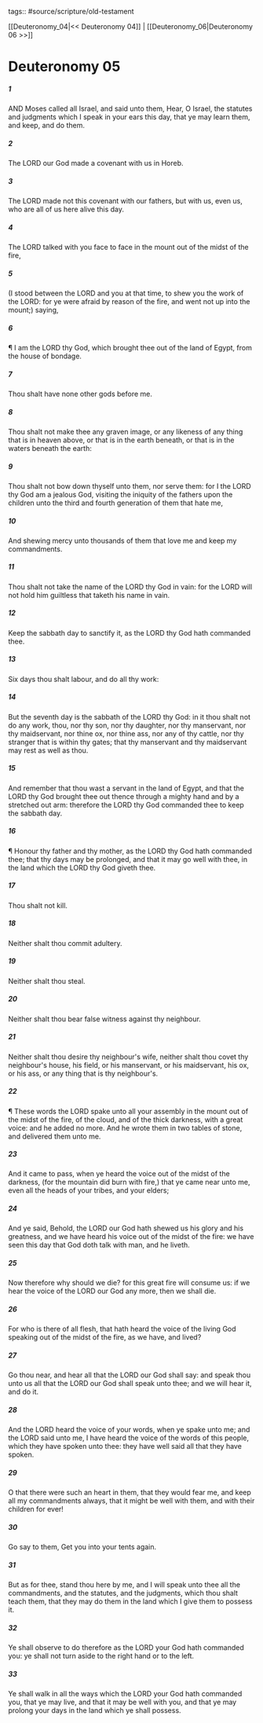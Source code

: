 tags:: #source/scripture/old-testament

[[Deuteronomy_04|<< Deuteronomy 04]] | [[Deuteronomy_06|Deuteronomy 06 >>]]

# Deuteronomy 05

##### 1

AND Moses called all Israel, and said unto them, Hear, O Israel, the statutes and judgments which I speak in your ears this day, that ye may learn them, and keep, and do them.

##### 2

The LORD our God made a covenant with us in Horeb.

##### 3

The LORD made not this covenant with our fathers, but with us, even us, who are all of us here alive this day.

##### 4

The LORD talked with you face to face in the mount out of the midst of the fire,

##### 5

(I stood between the LORD and you at that time, to shew you the work of the LORD: for ye were afraid by reason of the fire, and went not up into the mount;) saying,

##### 6

¶ I am the LORD thy God, which brought thee out of the land of Egypt, from the house of bondage.

##### 7

Thou shalt have none other gods before me.

##### 8

Thou shalt not make thee any graven image, or any likeness of any thing that is in heaven above, or that is in the earth beneath, or that is in the waters beneath the earth:

##### 9

Thou shalt not bow down thyself unto them, nor serve them: for I the LORD thy God am a jealous God, visiting the iniquity of the fathers upon the children unto the third and fourth generation of them that hate me,

##### 10

And shewing mercy unto thousands of them that love me and keep my commandments.

##### 11

Thou shalt not take the name of the LORD thy God in vain: for the LORD will not hold him guiltless that taketh his name in vain.

##### 12

Keep the sabbath day to sanctify it, as the LORD thy God hath commanded thee.

##### 13

Six days thou shalt labour, and do all thy work:

##### 14

But the seventh day is the sabbath of the LORD thy God: in it thou shalt not do any work, thou, nor thy son, nor thy daughter, nor thy manservant, nor thy maidservant, nor thine ox, nor thine ass, nor any of thy cattle, nor thy stranger that is within thy gates; that thy manservant and thy maidservant may rest as well as thou.

##### 15

And remember that thou wast a servant in the land of Egypt, and that the LORD thy God brought thee out thence through a mighty hand and by a stretched out arm: therefore the LORD thy God commanded thee to keep the sabbath day.

##### 16

¶ Honour thy father and thy mother, as the LORD thy God hath commanded thee; that thy days may be prolonged, and that it may go well with thee, in the land which the LORD thy God giveth thee.

##### 17

Thou shalt not kill.

##### 18

Neither shalt thou commit adultery.

##### 19

Neither shalt thou steal.

##### 20

Neither shalt thou bear false witness against thy neighbour.

##### 21

Neither shalt thou desire thy neighbour's wife, neither shalt thou covet thy neighbour's house, his field, or his manservant, or his maidservant, his ox, or his ass, or any thing that is thy neighbour's.

##### 22

¶ These words the LORD spake unto all your assembly in the mount out of the midst of the fire, of the cloud, and of the thick darkness, with a great voice: and he added no more. And he wrote them in two tables of stone, and delivered them unto me.

##### 23

And it came to pass, when ye heard the voice out of the midst of the darkness, (for the mountain did burn with fire,) that ye came near unto me, even all the heads of your tribes, and your elders;

##### 24

And ye said, Behold, the LORD our God hath shewed us his glory and his greatness, and we have heard his voice out of the midst of the fire: we have seen this day that God doth talk with man, and he liveth.

##### 25

Now therefore why should we die? for this great fire will consume us: if we hear the voice of the LORD our God any more, then we shall die.

##### 26

For who is there of all flesh, that hath heard the voice of the living God speaking out of the midst of the fire, as we have, and lived?

##### 27

Go thou near, and hear all that the LORD our God shall say: and speak thou unto us all that the LORD our God shall speak unto thee; and we will hear it, and do it.

##### 28

And the LORD heard the voice of your words, when ye spake unto me; and the LORD said unto me, I have heard the voice of the words of this people, which they have spoken unto thee: they have well said all that they have spoken.

##### 29

O that there were such an heart in them, that they would fear me, and keep all my commandments always, that it might be well with them, and with their children for ever!

##### 30

Go say to them, Get you into your tents again.

##### 31

But as for thee, stand thou here by me, and I will speak unto thee all the commandments, and the statutes, and the judgments, which thou shalt teach them, that they may do them in the land which I give them to possess it.

##### 32

Ye shall observe to do therefore as the LORD your God hath commanded you: ye shall not turn aside to the right hand or to the left.

##### 33

Ye shall walk in all the ways which the LORD your God hath commanded you, that ye may live, and that it may be well with you, and that ye may prolong your days in the land which ye shall possess.
